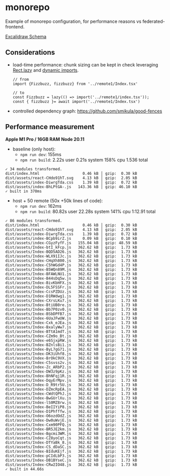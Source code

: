 # monorepo

Example of monorepo configuration, for performance reasons vs federated-frontend.

[Excalidraw Schema](https://excalidraw.com/#json=MHX01dMoSViFOJPeI6m2J,KOMIB2kOS7mSEpwbR1irSQ)

## Considerations

- load-time performance: chunk sizing can be kept in check leveraging [Rect.lazy](https://react.dev/reference/react/lazy) and [dynamic imports](https://mariusschulz.com/blog/dynamic-import-expressions-in-typescript).
  ```
  // from
  import {Fizzbuzz, fizzbuzz} from '../remote1/Index.tsx'
  
  // to
  const Fizzbuzz = lazy(() => import('../remote1/index.tsx'));
  const { fizzbuzz }= await import('../remote1/Index.tsx')
  ```
- controlled dependency graph: https://github.com/smikula/good-fences 

## Performance measurement

**Apple M1 Pro / 16GB RAM**
**Node 20.11**

- baseline (only host): 
  - `npm run dev`: 155ms
  - `npm run build`: 2.22s user 0.21s system 158% cpu 1.536 total
```
✓ 34 modules transformed.
dist/index.html                   0.46 kB │ gzip:  0.30 kB
dist/assets/react-CHdo91hT.svg    4.13 kB │ gzip:  2.05 kB
dist/assets/index-DiwrgTda.css    1.39 kB │ gzip:  0.72 kB
dist/assets/index-BhLPtGA-.js   143.36 kB │ gzip: 46.10 kB
✓ built in 370ms
```
  

- host + 50 remote (50x +50k lines of code):
  - `npm run dev`: 162ms
  - `npm run build`: 80.82s user 22.28s system 141% cpu 1:12.91 total
```
✓ 86 modules transformed.
dist/index.html                   0.46 kB │ gzip:  0.30 kB
dist/assets/react-CHdo91hT.svg    4.13 kB │ gzip:  2.05 kB
dist/assets/index-DiwrgTda.css    1.39 kB │ gzip:  0.72 kB
dist/assets/index-BCpb9irZ.js     0.09 kB │ gzip:  0.10 kB
dist/assets/index-CGyzFyfF.js   155.04 kB │ gzip: 48.59 kB
dist/assets/Index-btI_kFcp.js   362.62 kB │ gzip:  1.73 kB
dist/assets/Index-BQD5AD26.js   362.62 kB │ gzip:  1.73 kB
dist/assets/Index-WLX91IJc.js   362.62 kB │ gzip:  1.73 kB
dist/assets/Index-CHqXh800.js   362.62 kB │ gzip:  1.73 kB
dist/assets/Index-C5hWGd4P.js   362.62 kB │ gzip:  1.73 kB
dist/assets/Index-B5WQn89M.js   362.62 kB │ gzip:  1.73 kB
dist/assets/Index-BFAWLNU1.js   362.62 kB │ gzip:  1.73 kB
dist/assets/Index-B44sDq5w.js   362.62 kB │ gzip:  1.73 kB
dist/assets/Index-BivKbHFX.js   362.62 kB │ gzip:  1.73 kB
dist/assets/Index-DL5FSSFr.js   362.62 kB │ gzip:  1.73 kB
dist/assets/Index-CcsPZDUz.js   362.62 kB │ gzip:  1.73 kB
dist/assets/Index-D1RWdwg1.js   362.62 kB │ gzip:  1.73 kB
dist/assets/Index-CXrsLKu7.js   362.62 kB │ gzip:  1.73 kB
dist/assets/Index-BtiUB0re.js   362.62 kB │ gzip:  1.73 kB
dist/assets/Index-Bb7P0zv0.js   362.62 kB │ gzip:  1.73 kB
dist/assets/Index-BSbDPFB7.js   362.62 kB │ gzip:  1.73 kB
dist/assets/Index-6UaJFwUW.js   362.62 kB │ gzip:  1.73 kB
dist/assets/Index-Cxk_eJEa.js   362.62 kB │ gzip:  1.73 kB
dist/assets/Index-BxalyWw7.js   362.62 kB │ gzip:  1.73 kB
dist/assets/Index-BTtA1mdT.js   362.62 kB │ gzip:  1.73 kB
dist/assets/Index-CZm9o_Bt.js   362.62 kB │ gzip:  1.73 kB
dist/assets/Index-e6SjxpRW.js   362.62 kB │ gzip:  1.73 kB
dist/assets/Index-BZnlsBi1.js   362.62 kB │ gzip:  1.73 kB
dist/assets/Index-ByL7gG71.js   362.62 kB │ gzip:  1.73 kB
dist/assets/Index-DK3iUhf8.js   362.62 kB │ gzip:  1.73 kB
dist/assets/Index-BrOkC9VX.js   362.62 kB │ gzip:  1.73 kB
dist/assets/Index-C5svss2v.js   362.62 kB │ gzip:  1.73 kB
dist/assets/Index-Zc_ARbP2.js   362.62 kB │ gzip:  1.73 kB
dist/assets/Index-DW3z9pKz.js   362.62 kB │ gzip:  1.73 kB
dist/assets/Index-BhNFqj1R.js   362.62 kB │ gzip:  1.73 kB
dist/assets/Index-DqyErMpv.js   362.62 kB │ gzip:  1.73 kB
dist/assets/Index-D_R9tr5U.js   362.62 kB │ gzip:  1.73 kB
dist/assets/Index-DZmcRpEA.js   362.62 kB │ gzip:  1.73 kB
dist/assets/Index-CWdtQPhJ.js   362.62 kB │ gzip:  1.73 kB
dist/assets/Index-BwGUrlXu.js   362.62 kB │ gzip:  1.73 kB
dist/assets/Index-lS0MZ8rw.js   362.62 kB │ gzip:  1.73 kB
dist/assets/Index-BeIIYiP8.js   362.62 kB │ gzip:  1.73 kB
dist/assets/Index-D1Phfffw.js   362.62 kB │ gzip:  1.73 kB
dist/assets/Index-O6ozdOdZ.js   362.62 kB │ gzip:  1.73 kB
dist/assets/Index-Dw0uWvjE.js   362.62 kB │ gzip:  1.73 kB
dist/assets/Index-Cxm90PFQ.js   362.62 kB │ gzip:  1.73 kB
dist/assets/Index-BR5JE2km.js   362.62 kB │ gzip:  1.73 kB
dist/assets/Index-Bgcmi3WM.js   362.62 kB │ gzip:  1.73 kB
dist/assets/Index-CZ8yoCqt.js   362.62 kB │ gzip:  1.73 kB
dist/assets/Index-DTYaBk_8.js   362.62 kB │ gzip:  1.73 kB
dist/assets/Index-CS_dDaSC.js   362.62 kB │ gzip:  1.73 kB
dist/assets/Index-BIduKEjf.js   362.62 kB │ gzip:  1.73 kB
dist/assets/Index-pCIdLbP3.js   362.62 kB │ gzip:  1.73 kB
dist/assets/Index-DB1BYseC.js   362.62 kB │ gzip:  1.73 kB
dist/assets/Index-CRw2IO48.js   362.62 kB │ gzip:  1.73 kB
✓ built in 44.66s
```
